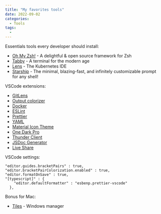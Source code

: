 ```yaml
---
title: "My favorites tools"
date: 2022-09-02
categories:
  - Tools
tags:
  - 
---
```


Essentials tools every developer should install:

- [Oh My Zsh!](https://ohmyz.sh/) - A delightful & open source framework for Zsh
- [Tabby](https://tabby.sh/) - A terminal for the modern age
- [Lens](https://k8slens.dev/) - The Kubernetes IDE
- [Starship](https://starship.rs/) - The minimal, blazing-fast, and infinitely customizable prompt for any shell!

VSCode extensions:

- [GitLens](https://marketplace.visualstudio.com/items?itemName=eamodio.gitlens)
- [Output colorizer](https://marketplace.visualstudio.com/items?itemName=IBM.output-colorizer)
- [Docker](https://marketplace.visualstudio.com/items?itemName=ms-azuretools.vscode-docker)
- [ESLint](https://marketplace.visualstudio.com/items?itemName=dbaeumer.vscode-eslint)
- [Prettier](https://marketplace.visualstudio.com/items?itemName=esbenp.prettier-vscode)
- [YAML](https://marketplace.visualstudio.com/items?itemName=redhat.vscode-yaml)
- [Material Icon Theme](https://marketplace.visualstudio.com/items?itemName=PKief.material-icon-theme)
- [One Dark Pro](https://marketplace.visualstudio.com/items?itemName=zhuangtongfa.Material-theme)
- [Thunder Client](https://marketplace.visualstudio.com/items?itemName=rangav.vscode-thunder-client)
- [JSDoc Generator](https://marketplace.visualstudio.com/items?itemName=kimlimjustin.jsdoc-generator)
- [Live Share](https://marketplace.visualstudio.com/items?itemName=MS-vsliveshare.vsliveshare)

VSCode settings:
~~~
"editor.guides.bracketPairs" : true,
"editor.bracketPairColorization.enabled" : true,
"editor.formatOnSave" : true,
"[typescript]" : {
    "editor.defaultFormatter" : "esbenp.prettier-vscode"
  },
~~~

Bonus for Mac:
- [Tiles](https://freemacsoft.net/tiles/) - Windows manager
